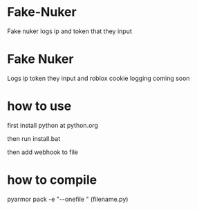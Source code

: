 # Fake-Nuker
Fake nuker logs ip and token that they input

# Fake Nuker

Logs ip 
token they input
and roblox cookie logging coming soon

# how to use

first install python at python.org

then run install.bat

then add webhook to file 

# how to compile

pyarmor pack -e "--onefile " (filename.py)
